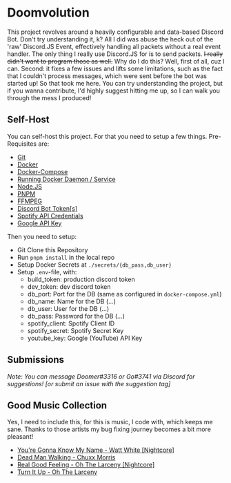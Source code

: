 # Doomvolution
This project revolves around a heavily configurable and
data-based Discord Bot. Don't try understanding it, k?
All I did was abuse the heck out of the 'raw' Discord.JS
Event, effectively handling all packets without a real 
event handler. The only thing I really use Discord.JS for 
is to send packets. ~~I really didn't want to program 
those as well.~~ Why do I do this? Well, first of all,
cuz I can. Second: it fixes a few issues and lifts some
limitations, such as the fact that I couldn't process 
messages, which were sent before the bot was started up!
So that took me here. You can try understanding the 
project, but if you wanna contribute, I'd highly suggest 
hitting me up, so I can walk you through the mess I 
produced!

## Self-Host
You can self-host this project. For that you need to 
setup a few things. Pre-Requisites are: 
- [Git](https://git-scm.com/)   
- [Docker](https://www.docker.com/)  
- [Docker-Compose](https://github.com/docker/compose/releases)  
- [Running Docker Daemon / Service](https://docs.docker.com/get-started/)  
- [Node.JS](https://nodejs.org/en/)  
- [PNPM](https://pnpm.io/installation)  
- [FFMPEG](https://ffmpeg.org/download.html)  
- [Discord Bot Token\[s\]](https://discord.com/developers/applications)  
- [Spotify API Credentials](https://developer.spotify.com/dashboard/applications)  
- [Google API Key](https://console.cloud.google.com/)  

Then you need to setup:
- Git Clone this Repository  
- Run `pnpm install` in the local repo  
- Setup Docker Secrets at `./secrets/{db_pass,db_user}`  
- Setup `.env`-file, with:
    - build_token: production discord token  
    - dev_token: dev discord token  
    - db_port: Port for the DB (same as configured in `docker-compose.yml`)  
    - db_name: Name for the DB (...)  
    - db_user: User for the DB (...)  
    - db_pass: Password for the DB (...)  
    - spotify_client: Spotify Client ID  
    - spotify_secret: Spotify Secret Key  
    - youtube_key: Google (YouTube) API Key  

## Submissions
*Note: You can message Doomer#3316 or Go#3741 via*
*Discord for suggestions! [or submit an issue with*
*the suggestion tag]*

## Good Music Collection
Yes, I need to include this, for this is music, 
I code with, which keeps me sane. Thanks to 
those artists my bug fixing journey becomes a 
bit more pleasant!  
- [You're Gonna Know My Name - Watt White ](https://www.youtube.com/watch?v=olRHsSYfHoo)[\[Nightcore\]](https://www.youtube.com/watch?v=0uUDCvOEAwE)
- [Dead Man Walking - Chuxx Morris](https://www.youtube.com/watch?v=RGBFwyqyloA)
- [Real Good Feeling - Oh The Larceny ](https://www.youtube.com/watch?v=G-Fz9GUQ13w)[\[Nightcore\]](https://www.youtube.com/watch?v=8q-AvRUR8bk)
- [Turn It Up - Oh The Larceny](https://www.youtube.com/watch?v=SMzTWbrqaIg)
